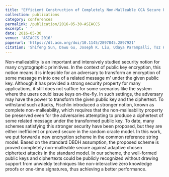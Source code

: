 ```yaml
---
title: "Efficient Construction of Completely Non-Malleable CCA Secure Public Key Encryption"
collection: publications
category: conferences
permalink: /publication/2016-05-30-ASIACCS
excerpt: ' '
date: 2016-05-30
venue: 'ASIACCS 2016'
paperurl: 'https://dl.acm.org/doi/10.1145/2897845.2897921'
citation: 'Shifeng Sun, Dawu Gu, Joseph K. Liu, Udaya Parampalli, Tsz Hon Yuen: Efficient Construction of Completely Non-Malleable CCA Secure Public Key Encryption. AsiaCCS 2016: 901-906'
---
```


Non-malleability is an important and intensively studied security notion for many cryptographic primitives. In the context of public key encryption, this notion means it is infeasible for an adversary to transform an encryption of some message m into one of a related message m' under the given public key. Although it has provided a strong security property for many applications, it still does not suffice for some scenarios like the system where the users could issue keys on-the-fly. In such settings, the adversary may have the power to transform the given public key and the ciphertext. To withstand such attacks, Fischlin introduced a stronger notion, known as complete non-malleability, which requires that the non-malleability property be preserved even for the adversaries attempting to produce a ciphertext of some related message under the transformed public key. To date, many schemes satisfying this stronger security have been proposed, but they are either inefficient or proved secure in the random oracle model. In this work, we put forward a new encryption scheme in the common reference string model. Based on the standard DBDH assumption, the proposed scheme is proved completely non-malleable secure against adaptive chosen ciphertext attacks in the standard model. In our scheme, the well-formed public keys and ciphertexts could be publicly recognized without drawing support from unwieldy techniques like non-interactive zero knowledge proofs or one-time signatures, thus achieving a better performance.
